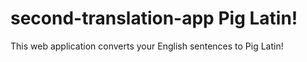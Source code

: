 # second-translation-app Pig Latin!

This web application converts your English sentences to Pig Latin!

